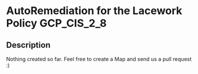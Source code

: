 # AutoRemediation for the Lacework Policy GCP_CIS_2_8

## Description
Nothing created so far. Feel free to create a Map and send us a pull request :)
